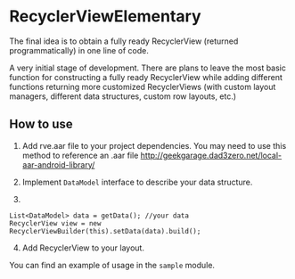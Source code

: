 # RecyclerViewElementary
The final idea is to obtain a fully ready RecyclerView (returned programmatically) in one line of code.

A very initial stage of development. There are plans to leave the most basic function for constructing a fully ready RecyclerView while adding different functions returning more customized RecyclerViews (with custom layout managers, different data structures, custom row layouts, etc.)

## How to use
1. Add rve.aar file to your project dependencies.
You may need to use this method to reference an .aar file http://geekgarage.dad3zero.net/local-aar-android-library/
2. Implement `DataModel` interface to describe your data structure.

3.
```
List<DataModel> data = getData(); //your data
RecyclerView view = new RecyclerViewBuilder(this).setData(data).build();
```
4. Add RecyclerView to your layout.

You can find an example of usage in the `sample` module.